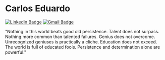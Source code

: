 # Carlos Eduardo


[![Linkedin Badge](https://img.shields.io/badge/-Carlos%20Eduardo-43790r?style=flat-square&logo=Linkedin&logoColor=white&link=https://www.linkedin.com/in/carlos-eduardo-claudino-gomes-06ba04268?lipi=urn%3Ali%3Apage%3Ad_flagship3_profile_view_base_contact_details%3BUBLr0wZdSiyisjjvmIn8yQ%3D%3D)](https://www.linkedin.com/in/carlos-eduardo-claudino-gomes-06ba04268?lipi=urn%3Ali%3Apage%3Ad_flagship3_profile_view_base_contact_details%3BUBLr0wZdSiyisjjvmIn8yQ%3D%3D) 
[![Gmail Badge](https://img.shields.io/badge/-diego.schell.f@gmail.com-00875f?style=flat-square&logo=Gmail&logoColor=white&link=mailto:diego.schell.f@gmail.com)](mailto:diego.schell.f@gmail.com)



"Nothing in this world beats good old persistence. Talent does not surpass. Nothing more common than talented failures. Genius does not overcome. Unrecognized geniuses is practically a cliche. Education does not exceed. The world is full of educated fools. Persistence and determination alone are powerful."
